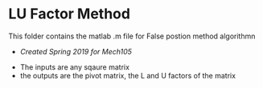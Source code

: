 # LU Factor Method
This folder contains the matlab .m file for False postion method algorithmn
- _Created Spring 2019 for Mech105_

+ The inputs are any sqaure matrix
+ the outputs are the pivot matrix, the L and U factors of the matrix

